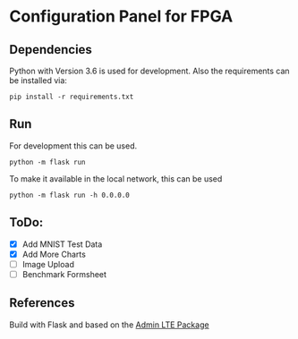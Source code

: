 # Configuration Panel for FPGA

## Dependencies

Python with Version 3.6 is used for development. Also the requirements can be installed via: 

```shell script
pip install -r requirements.txt
```

## Run

For development this can be used.
```shell script
python -m flask run
```

To make it available in the local network, this can be used
```shell script
python -m flask run -h 0.0.0.0
```

## ToDo: 

- [x] Add MNIST Test Data
- [x] Add More Charts
- [ ] Image Upload
- [ ] Benchmark Formsheet  

## References

Build with Flask and based on the <a href="https://github.com/ColorlibHQ/AdminLTE">Admin LTE Package</a>